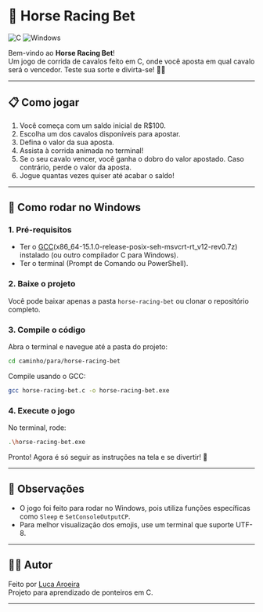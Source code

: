 # 🐎 Horse Racing Bet

![C](https://img.shields.io/badge/C-Programming-00599C?style=for-the-badge&logo=c)
![Windows](https://img.shields.io/badge/Platform-Windows-blue?style=for-the-badge&logo=windows)

Bem-vindo ao **Horse Racing Bet**!  
Um jogo de corrida de cavalos feito em C, onde você aposta em qual cavalo será o vencedor. Teste sua sorte e divirta-se! 🎲🏇

---

## 📋 Como jogar

1. Você começa com um saldo inicial de R$100.
2. Escolha um dos cavalos disponíveis para apostar.
3. Defina o valor da sua aposta.
4. Assista à corrida animada no terminal!
5. Se o seu cavalo vencer, você ganha o dobro do valor apostado. Caso contrário, perde o valor da aposta.
6. Jogue quantas vezes quiser até acabar o saldo!

---

## 🚀 Como rodar no Windows

### 1. Pré-requisitos

- Ter o [GCC](https://github.com/niXman/mingw-builds-binaries/releases)(x86_64-15.1.0-release-posix-seh-msvcrt-rt_v12-rev0.7z) instalado (ou outro compilador C para Windows).
- Ter o terminal (Prompt de Comando ou PowerShell).

### 2. Baixe o projeto

Você pode baixar apenas a pasta `horse-racing-bet` ou clonar o repositório completo.

### 3. Compile o código

Abra o terminal e navegue até a pasta do projeto:

```sh
cd caminho/para/horse-racing-bet
```

Compile usando o GCC:

```sh
gcc horse-racing-bet.c -o horse-racing-bet.exe
```

### 4. Execute o jogo

No terminal, rode:

```sh
.\horse-racing-bet.exe
```

Pronto! Agora é só seguir as instruções na tela e se divertir! 🎉

---

## 📝 Observações

- O jogo foi feito para rodar no Windows, pois utiliza funções específicas como `Sleep` e `SetConsoleOutputCP`.
- Para melhor visualização dos emojis, use um terminal que suporte UTF-8.

---

## 👨‍💻 Autor

Feito por [Luca Aroeira](https://www.linkedin.com/in/lucaaroeiracrv)  
Projeto para aprendizado de ponteiros em C.

---
